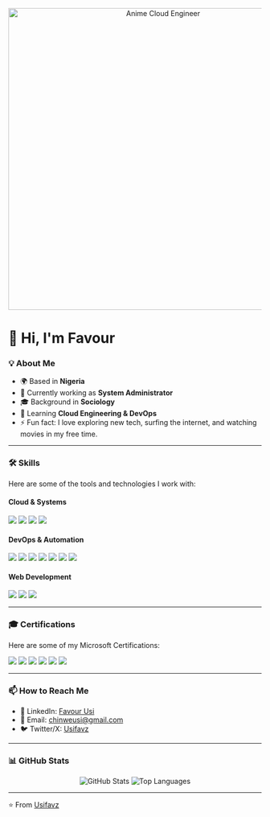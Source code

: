<!-- Profile Header Image -->
<p align="center">
  <img src="myimage.png" alt="Anime Cloud Engineer" width="600" />
</p>

# 👋 Hi, I'm Favour

### 💡 About Me
- 🌍 Based in **Nigeria**  
- 💼 Currently working as **System Administrator**  
- 🎓 Background in **Sociology**  
- 🌱 Learning **Cloud Engineering & DevOps**  
- ⚡ Fun fact: I love exploring new tech, surfing the internet, and watching movies in my free time.  

---

### 🛠 Skills
Here are some of the tools and technologies I work with:  

#### **Cloud & Systems**
<p align="left">
  <img src="https://img.shields.io/badge/Linux-FCC624?style=for-the-badge&logo=linux&logoColor=black" />
  <img src="https://img.shields.io/badge/Azure-0078D4?style=for-the-badge&logo=microsoftazure&logoColor=white" />
  <img src="https://img.shields.io/badge/Microsoft_365-0078D4?style=for-the-badge&logo=microsoft&logoColor=white" />
  <img src="https://img.shields.io/badge/Vagrant-1868F2?style=for-the-badge&logo=vagrant&logoColor=white" />
</p>

#### **DevOps & Automation**
<p align="left">
  <img src="https://img.shields.io/badge/Bash-4EAA25?style=for-the-badge&logo=gnubash&logoColor=white" />
  <img src="https://img.shields.io/badge/Ansible-EE0000?style=for-the-badge&logo=ansible&logoColor=white" />
  <img src="https://img.shields.io/badge/Docker-2496ED?style=for-the-badge&logo=docker&logoColor=white" />
  <img src="https://img.shields.io/badge/Kubernetes-326CE5?style=for-the-badge&logo=kubernetes&logoColor=white" />
  <img src="https://img.shields.io/badge/Terraform-7B42BC?style=for-the-badge&logo=terraform&logoColor=white" />
  <img src="https://img.shields.io/badge/Git-F05032?style=for-the-badge&logo=git&logoColor=white" />
  <img src="https://img.shields.io/badge/GitHub-181717?style=for-the-badge&logo=github&logoColor=white" />
</p>

#### **Web Development**
<p align="left">
  <img src="https://img.shields.io/badge/HTML5-E34F26?style=for-the-badge&logo=html5&logoColor=white" />
  <img src="https://img.shields.io/badge/CSS3-1572B6?style=for-the-badge&logo=css3&logoColor=white" />
  <img src="https://img.shields.io/badge/JavaScript-F7DF1E?style=for-the-badge&logo=javascript&logoColor=black" />
</p>

---

### 🎓 Certifications
Here are some of my Microsoft Certifications:  

<p align="left">
  <img src="https://img.shields.io/badge/Microsoft%20Certified-Azure%20Fundamentals%20(AZ--900)-0078D4?style=for-the-badge&logo=microsoft&logoColor=white" />
  <img src="https://img.shields.io/badge/Microsoft%20Certified-Identity%20and%20Access%20Administrator%20Associate-0078D4?style=for-the-badge&logo=microsoft&logoColor=white" />
  <img src="https://img.shields.io/badge/Microsoft%20Certified-Security%20Operations%20Analyst%20Associate-0078D4?style=for-the-badge&logo=microsoft&logoColor=white" />
  <img src="https://img.shields.io/badge/Microsoft%20Certified-Information%20Protection%20Administrator%20Associate-0078D4?style=for-the-badge&logo=microsoft&logoColor=white" />
  <img src="https://img.shields.io/badge/Microsoft%20Certified%20Trainer-2024--2025-0078D4?style=for-the-badge&logo=microsoft&logoColor=white" />
  <img src="https://img.shields.io/badge/Nerdio%20Certified-Azure%20Fundamentals%20for%20Endpoint%20Management-00ADEF?style=for-the-badge&logo=windows&logoColor=white" />
</p>


---

### 📫 How to Reach Me
- 💼 LinkedIn: [Favour Usi](https://www.linkedin.com/in/favour-usi-18542119a)  
- 📧 Email: [chinweusi@gmail.com](mailto:chinweusi@gmail.com)  
- 🐦 Twitter/X: [Usifavz](https://x.com/UsiFavz?t=baDB5OfcHJPZcGPI8mFczg&s=09)  

---

### 📊 GitHub Stats
<p align="center">
  <img src="https://github-readme-stats.vercel.app/api?username=Usifavz&show_icons=true&theme=radical" alt="GitHub Stats" />
  <img src="https://github-readme-stats.vercel.app/api/top-langs/?username=Usifavz&layout=compact&theme=radical" alt="Top Languages" />
</p>

---

⭐️ From [Usifavz](https://github.com/Usifavz)
